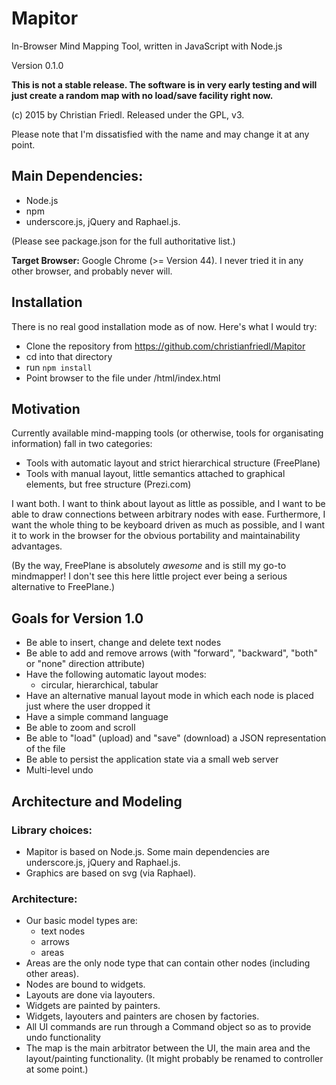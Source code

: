 # Mapitor

In-Browser Mind Mapping Tool, written in JavaScript with Node.js

Version 0.1.0

**This is not a stable release. The software is in very early testing and will just create a random map with no load/save facility right now.**

(c) 2015 by Christian Friedl. Released under the GPL, v3.

Please note that I'm dissatisfied with the name and may change it at any point.

## Main Dependencies:

* Node.js
* npm
* underscore.js, jQuery and Raphael.js. 

(Please see package.json for the full authoritative list.)

**Target Browser:** Google Chrome (>= Version 44). I never tried it in any other browser, and probably never will.

## Installation

There is no real good installation mode as of now. Here's what I would try:

* Clone the repository from https://github.com/christianfriedl/Mapitor
* cd into that directory
* run ``npm install``
* Point browser to the file under <mapitor>/html/index.html

## Motivation
Currently available mind-mapping tools (or otherwise, tools for organisating information) fall in two categories:

- Tools with automatic layout and strict hierarchical structure (FreePlane)
- Tools with manual layout, little semantics attached to graphical elements, but free structure (Prezi.com)

I want both. I want to think about layout as little as possible, and I want to be able to draw connections between arbitrary nodes with ease.
Furthermore, I want the whole thing to be keyboard driven as much as possible, and I want it to work in the browser for the obvious portability and maintainability advantages.

(By the way, FreePlane is absolutely *awesome* and is still my go-to mindmapper! I don't see this here little project ever being a serious alternative to FreePlane.)

## Goals for Version 1.0

* Be able to insert, change and delete text nodes
* Be able to add and remove arrows (with "forward", "backward", "both" or "none" direction attribute)
* Have the following automatic layout modes:
    * circular, hierarchical, tabular
* Have an alternative manual layout mode in which each node is placed just where the user dropped it
* Have a simple command language
* Be able to zoom and scroll
* Be able to "load" (upload) and "save" (download) a JSON representation of the file
* Be able to persist the application state via a small web server
* Multi-level undo

## Architecture and Modeling

### Library choices:
* Mapitor is based on Node.js. Some main dependencies are underscore.js, jQuery and Raphael.js.
* Graphics are based on svg (via Raphael).

### Architecture:

* Our basic model types are:
    * text nodes
    * arrows
    * areas
* Areas are the only node type that can contain other nodes (including other areas).
* Nodes are bound to widgets.
* Layouts are done via layouters.
* Widgets are painted by painters.
* Widgets, layouters and painters are chosen by factories.
* All UI commands are run through a Command object so as to provide undo functionality 
* The map is the main arbitrator between the UI, the main area and the layout/painting functionality. (It might probably be renamed to controller at some point.)

